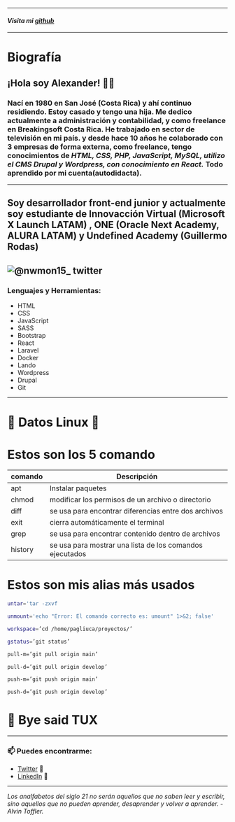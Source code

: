 ***
#### ***Visita mi [github]***
[github]: https://github.com/Alexander-Solis-Brenes
***  

# Biografía  

## ¡Hola soy Alexander! 👋🏼 
### Nací en 1980 en San José (Costa Rica) y ahí continuo residiendo. Estoy casado y tengo una hija. Me dedico actualmente a administración y contabilidad, y como freelance en **Breakingsoft Costa Rica.** He trabajado en sector de televisión en mi país.  y desde hace 10 años he colaborado con 3 empresas de forma externa, como freelance, tengo conocimientos de ***HTML, CSS, PHP, JavaScript, MySQL, utilizo el CMS Drupal y Wordpress, con conocimiento en React.*** Todo aprendido por mi cuenta(autodidacta).
---
## Soy desarrollador front-end junior y actualmente soy estudiante de Innovacción Virtual (Microsoft X Launch LATAM) , ONE (Oracle Next Academy, ALURA LATAM) y Undefined Academy (Guillermo Rodas)

![@nwmon15_ twitter](https://img.shields.io/twitter/follow/nwmon15?color=ebf5df&style=for-the-badge)
---
### Lenguajes y Herramientas:
- HTML
- CSS
- JavaScript
- SASS
- Bootstrap
- React
- Laravel
- Docker
- Lando
- Wordpress
- Drupal
- Git
---

# 🐧 Datos Linux 🐧

# Estos son los 5 comando
| comando | Descripción                                              |
|---------|----------------------------------------------------------|
| apt     | Instalar paquetes                                        |
| chmod   | modificar los permisos de un archivo o directorio        |
| diff    | se usa para encontrar diferencias entre dos archivos     |
| exit    | cierra automáticamente el terminal                       |
| grep    | se usa para encontrar contenido dentro de archivos       |
| history | se usa para mostrar una lista de los comandos ejecutados |

# Estos son mis alias más usados

```bash
untar='tar -zxvf
```

```bash
unmount='echo "Error: El comando correcto es: umount" 1>&2; false'
```

```bash
workspace=’cd /home/pagliuca/proyectos/’
```

```bash
gstatus=’git status’
```

```bash
pull-m=’git pull origin main’
```

```bash
pull-d=’git pull origin develop’
```

```bash
push-m=’git push origin main’
```

```bash
push-d=’git push origin develop’
```

# 🐧 Bye said TUX

---

### 📫 Puedes encontrarme:

- [Twitter](https://twitter.com/nwmon15) 🦜
- [LinkedIn](https://www.linkedin.com/in/alexandersolisbrenes/) 💼

***

*Los analfabetos del siglo 21 no serán aquellos que no saben leer y escribir, sino aquellos que no pueden aprender, desaprender y volver a aprender. - Alvin Toffler.*